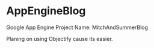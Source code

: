 # AppEngineBlog

Google App Engine Project Name: MitchAndSummerBlog

Planing on using Objectify cause its easier.